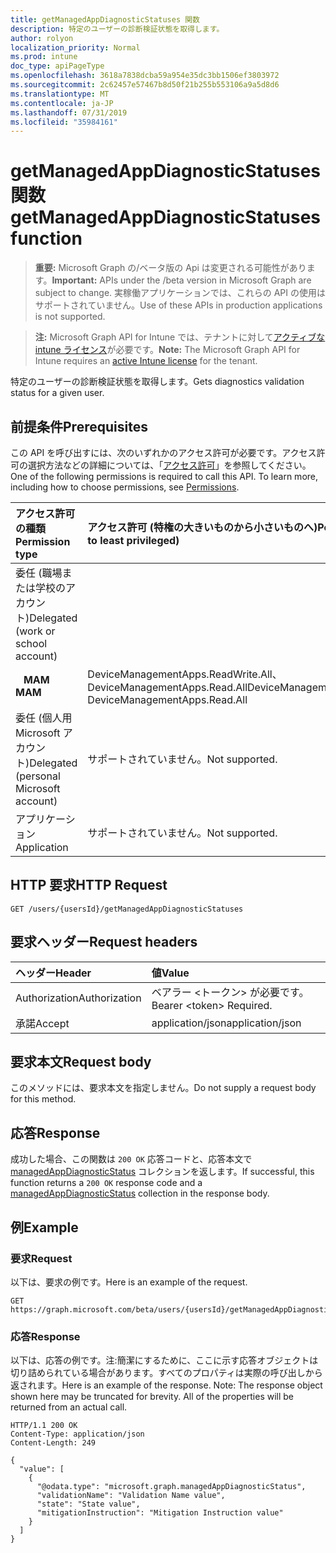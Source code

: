 ```yaml
---
title: getManagedAppDiagnosticStatuses 関数
description: 特定のユーザーの診断検証状態を取得します。
author: rolyon
localization_priority: Normal
ms.prod: intune
doc_type: apiPageType
ms.openlocfilehash: 3618a7838dcba59a954e35dc3bb1506ef3803972
ms.sourcegitcommit: 2c62457e57467b8d50f21b255b553106a9a5d8d6
ms.translationtype: MT
ms.contentlocale: ja-JP
ms.lasthandoff: 07/31/2019
ms.locfileid: "35984161"
---
```

# <a name="getmanagedappdiagnosticstatuses-function"></a><span data-ttu-id="c7395-103">getManagedAppDiagnosticStatuses 関数</span><span class="sxs-lookup"><span data-stu-id="c7395-103">getManagedAppDiagnosticStatuses function</span></span>

> <span data-ttu-id="c7395-104">**重要:** Microsoft Graph の/ベータ版の Api は変更される可能性があります。</span><span class="sxs-lookup"><span data-stu-id="c7395-104">**Important:** APIs under the /beta version in Microsoft Graph are subject to change.</span></span> <span data-ttu-id="c7395-105">実稼働アプリケーションでは、これらの API の使用はサポートされていません。</span><span class="sxs-lookup"><span data-stu-id="c7395-105">Use of these APIs in production applications is not supported.</span></span>

> <span data-ttu-id="c7395-106">**注:** Microsoft Graph API for Intune では、テナントに対して[アクティブな intune ライセンス](https://go.microsoft.com/fwlink/?linkid=839381)が必要です。</span><span class="sxs-lookup"><span data-stu-id="c7395-106">**Note:** The Microsoft Graph API for Intune requires an [active Intune license](https://go.microsoft.com/fwlink/?linkid=839381) for the tenant.</span></span>

<span data-ttu-id="c7395-107">特定のユーザーの診断検証状態を取得します。</span><span class="sxs-lookup"><span data-stu-id="c7395-107">Gets diagnostics validation status for a given user.</span></span>
## <a name="prerequisites"></a><span data-ttu-id="c7395-108">前提条件</span><span class="sxs-lookup"><span data-stu-id="c7395-108">Prerequisites</span></span>
<span data-ttu-id="c7395-p102">この API を呼び出すには、次のいずれかのアクセス許可が必要です。アクセス許可の選択方法などの詳細については、「[アクセス許可](/graph/permissions-reference)」を参照してください。</span><span class="sxs-lookup"><span data-stu-id="c7395-p102">One of the following permissions is required to call this API. To learn more, including how to choose permissions, see [Permissions](/graph/permissions-reference).</span></span>

|<span data-ttu-id="c7395-111">アクセス許可の種類</span><span class="sxs-lookup"><span data-stu-id="c7395-111">Permission type</span></span>|<span data-ttu-id="c7395-112">アクセス許可 (特権の大きいものから小さいものへ)</span><span class="sxs-lookup"><span data-stu-id="c7395-112">Permissions (from most to least privileged)</span></span>|
|:---|:---|
|<span data-ttu-id="c7395-113">委任 (職場または学校のアカウント)</span><span class="sxs-lookup"><span data-stu-id="c7395-113">Delegated (work or school account)</span></span>||
| <span data-ttu-id="c7395-114">&nbsp;&nbsp; **MAM**</span><span class="sxs-lookup"><span data-stu-id="c7395-114">&nbsp; &nbsp; **MAM**</span></span> | <span data-ttu-id="c7395-115">DeviceManagementApps.ReadWrite.All、DeviceManagementApps.Read.All</span><span class="sxs-lookup"><span data-stu-id="c7395-115">DeviceManagementApps.ReadWrite.All, DeviceManagementApps.Read.All</span></span>|
|<span data-ttu-id="c7395-116">委任 (個人用 Microsoft アカウント)</span><span class="sxs-lookup"><span data-stu-id="c7395-116">Delegated (personal Microsoft account)</span></span>|<span data-ttu-id="c7395-117">サポートされていません。</span><span class="sxs-lookup"><span data-stu-id="c7395-117">Not supported.</span></span>|
|<span data-ttu-id="c7395-118">アプリケーション</span><span class="sxs-lookup"><span data-stu-id="c7395-118">Application</span></span>|<span data-ttu-id="c7395-119">サポートされていません。</span><span class="sxs-lookup"><span data-stu-id="c7395-119">Not supported.</span></span>|

## <a name="http-request"></a><span data-ttu-id="c7395-120">HTTP 要求</span><span class="sxs-lookup"><span data-stu-id="c7395-120">HTTP Request</span></span>
<!-- {
  "blockType": "ignored"
}
-->
``` http
GET /users/{usersId}/getManagedAppDiagnosticStatuses
```

## <a name="request-headers"></a><span data-ttu-id="c7395-121">要求ヘッダー</span><span class="sxs-lookup"><span data-stu-id="c7395-121">Request headers</span></span>
|<span data-ttu-id="c7395-122">ヘッダー</span><span class="sxs-lookup"><span data-stu-id="c7395-122">Header</span></span>|<span data-ttu-id="c7395-123">値</span><span class="sxs-lookup"><span data-stu-id="c7395-123">Value</span></span>|
|:---|:---|
|<span data-ttu-id="c7395-124">Authorization</span><span class="sxs-lookup"><span data-stu-id="c7395-124">Authorization</span></span>|<span data-ttu-id="c7395-125">ベアラー &lt;トークン&gt; が必要です。</span><span class="sxs-lookup"><span data-stu-id="c7395-125">Bearer &lt;token&gt; Required.</span></span>|
|<span data-ttu-id="c7395-126">承諾</span><span class="sxs-lookup"><span data-stu-id="c7395-126">Accept</span></span>|<span data-ttu-id="c7395-127">application/json</span><span class="sxs-lookup"><span data-stu-id="c7395-127">application/json</span></span>|

## <a name="request-body"></a><span data-ttu-id="c7395-128">要求本文</span><span class="sxs-lookup"><span data-stu-id="c7395-128">Request body</span></span>
<span data-ttu-id="c7395-129">このメソッドには、要求本文を指定しません。</span><span class="sxs-lookup"><span data-stu-id="c7395-129">Do not supply a request body for this method.</span></span>

## <a name="response"></a><span data-ttu-id="c7395-130">応答</span><span class="sxs-lookup"><span data-stu-id="c7395-130">Response</span></span>
<span data-ttu-id="c7395-131">成功した場合、この関数は `200 OK` 応答コードと、応答本文で [managedAppDiagnosticStatus](../resources/intune-mam-managedappdiagnosticstatus.md) コレクションを返します。</span><span class="sxs-lookup"><span data-stu-id="c7395-131">If successful, this function returns a `200 OK` response code and a [managedAppDiagnosticStatus](../resources/intune-mam-managedappdiagnosticstatus.md) collection in the response body.</span></span>

## <a name="example"></a><span data-ttu-id="c7395-132">例</span><span class="sxs-lookup"><span data-stu-id="c7395-132">Example</span></span>
### <a name="request"></a><span data-ttu-id="c7395-133">要求</span><span class="sxs-lookup"><span data-stu-id="c7395-133">Request</span></span>
<span data-ttu-id="c7395-134">以下は、要求の例です。</span><span class="sxs-lookup"><span data-stu-id="c7395-134">Here is an example of the request.</span></span>
``` http
GET https://graph.microsoft.com/beta/users/{usersId}/getManagedAppDiagnosticStatuses
```

### <a name="response"></a><span data-ttu-id="c7395-135">応答</span><span class="sxs-lookup"><span data-stu-id="c7395-135">Response</span></span>
<span data-ttu-id="c7395-p103">以下は、応答の例です。注:簡潔にするために、ここに示す応答オブジェクトは切り詰められている場合があります。すべてのプロパティは実際の呼び出しから返されます。</span><span class="sxs-lookup"><span data-stu-id="c7395-p103">Here is an example of the response. Note: The response object shown here may be truncated for brevity. All of the properties will be returned from an actual call.</span></span>
``` http
HTTP/1.1 200 OK
Content-Type: application/json
Content-Length: 249

{
  "value": [
    {
      "@odata.type": "microsoft.graph.managedAppDiagnosticStatus",
      "validationName": "Validation Name value",
      "state": "State value",
      "mitigationInstruction": "Mitigation Instruction value"
    }
  ]
}
```






